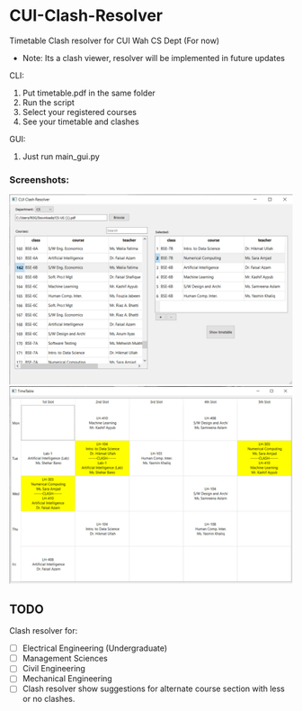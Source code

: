 # CUI-Clash-Resolver
Timetable Clash resolver for CUI Wah CS Dept (For now)
- Note: Its a clash viewer, resolver will be implemented in future updates

CLI:
1. Put timetable.pdf in the same folder
2. Run the script
3. Select your registered courses
4. See your timetable and clashes

GUI:
1. Just run main_gui.py

### Screenshots:
<img src="screenshots/clash_resolver.png">
<img src="screenshots/timetable.png">

## TODO
Clash resolver for:
- [ ] Electrical Engineering (Undergraduate)
- [ ] Management Sciences
- [ ] Civil Engineering
- [ ] Mechanical Engineering
- [ ] Clash resolver show suggestions for alternate course section with less or no clashes.
